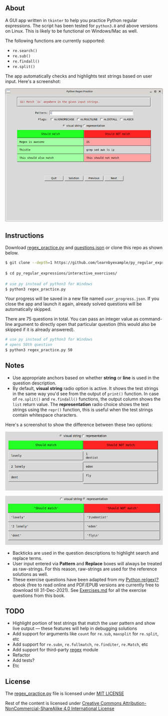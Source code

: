 ## About

A GUI app written in `tkinter` to help you practice Python regular expressions. The script has been tested for `python3.8` and above versions on Linux. This is likely to be functional on Windows/Mac as well.

The following functions are currently supported:

* `re.search()`
* `re.sub()`
* `re.findall()`
* `re.split()`

The app automatically checks and highlights test strings based on user input. Here's a screenshot:

<p align="center"> <img src="./regex_practice_example.png" /> </p>

## Instructions

Download [regex_practice.py](https://github.com/learnbyexample/py_regular_expressions/raw/master/interactive_exercises/regex_practice.py) and [questions.json](https://github.com/learnbyexample/py_regular_expressions/raw/master/interactive_exercises/questions.json) or clone this repo as shown below.

```bash
$ git clone --depth=1 https://github.com/learnbyexample/py_regular_expressions

$ cd py_regular_expressions/interactive_exercises/

# use py instead of python3 for Windows
$ python3 regex_practice.py
```

Your progress will be saved in a new file named `user_progress.json`. If you close the app and launch it again, already solved questions will be automatically skipped.

There are 75 questions in total. You can pass an integer value as command-line argument to directly open that particular question (this would also be skipped if it is already answered).

```bash
# use py instead of python3 for Windows
# opens 50th question
$ python3 regex_practice.py 50
```

## Notes

* Use appropriate anchors based on whether **string** or **line** is used in the question description.
* By default, **visual string** radio option is active. It shows the test strings in the same way you'd see from the output of `print()` function. In case of `re.split()` and `re.findall()` functions, the output column shows the `list` return value. The **representation** radio choice shows the test strings using the `repr()` function, this is useful when the test strings contain whitespace characters.

Here's a screenshot to show the difference between these two options:

<p align="center"> <img src="./visual_string.png" /> </p>
<p align="center"> <img src="./representation.png" /> </p>

* Backticks are used in the question descriptions to highlight search and replace terms.
* User input entered via **Pattern** and **Replace** boxes will always be treated as raw-strings. For this reason, raw-strings are used for the reference solutions as well.
* These exercise questions have been adapted from my [Python re(gex)?](https://github.com/learnbyexample/py_regular_expressions) ebook (free to read online and PDF/EPUB versions are currently free to download till 31-Dec-2021). See [Exercises.md](https://github.com/learnbyexample/py_regular_expressions/blob/master/exercises/Exercises.md) for all the exercise questions from this book.

## TODO

* Highlight portion of test strings that match the user pattern and show live output — these features will help in debugging solutions
* Add support for arguments like `count` for `re.sub`, `maxsplit` for `re.split`, etc
* Add support for `re.subn`, `re.fullmatch`, `re.finditer`, `re.Match`, etc
* Add support for third-party [regex](https://pypi.org/project/regex/) module
* Refactor
* Add tests?
* Etc

## License

The [regex_practice.py](https://github.com/learnbyexample/py_regular_expressions/raw/master/interactive_exercises/regex_practice.py) file is licensed under [MIT LICENSE](../LICENSE)

Rest of the content is licensed under [Creative Commons Attribution-NonCommercial-ShareAlike 4.0 International License](https://creativecommons.org/licenses/by-nc-sa/4.0/)
